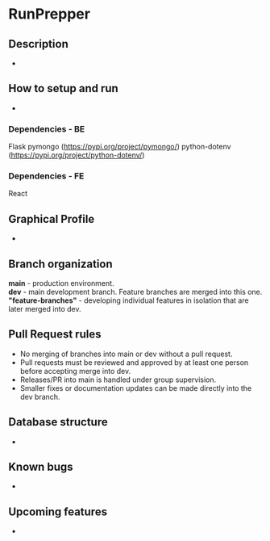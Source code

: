 # RunPrepper

## Description
-

## How to setup and run
-

### Dependencies - BE
Flask
pymongo (https://pypi.org/project/pymongo/)
python-dotenv  (https://pypi.org/project/python-dotenv/)

### Dependencies - FE
React

## Graphical Profile
-

## Branch organization
**main** - production environment.  
**dev** - main development branch. Feature branches are merged into this one.  
**"feature-branches"** - developing individual features in isolation that are later merged into dev.

## Pull Request rules
- No merging of branches into main or dev without a pull request.  
- Pull requests must be reviewed and approved by at least one person before accepting merge into dev.  
- Releases/PR into main is handled under group supervision.  
- Smaller fixes or documentation updates can be made directly into the dev branch.

## Database structure
-

## Known bugs
-

## Upcoming features
-
